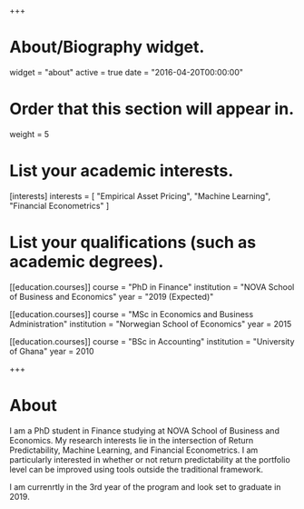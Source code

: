 +++
# About/Biography widget.
widget = "about"
active = true
date = "2016-04-20T00:00:00"

# Order that this section will appear in.
weight = 5

# List your academic interests.
[interests]
  interests = [
    "Empirical Asset Pricing",
    "Machine Learning",
    "Financial Econometrics"
  ]

# List your qualifications (such as academic degrees).
[[education.courses]]
  course = "PhD in Finance"
  institution = "NOVA School of Business and Economics"
  year = "2019 (Expected)"

[[education.courses]]
  course = "MSc in Economics and Business Administration"
  institution = "Norwegian School of Economics"
  year = 2015

[[education.courses]]
  course = "BSc in Accounting"
  institution = "University of Ghana"
  year = 2010
 
+++

# About

I am a PhD student in Finance studying at NOVA School of Business and Economics. My research interests lie in the intersection of Return Predictability, Machine Learning, and  Financial Econometrics. I am particularly interested in whether or not return predictability at the portfolio level can be improved using tools outside the traditional framework. 

I am currenrtly in the 3rd year of the program and look set to graduate in 2019.
